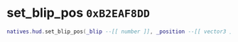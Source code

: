# set_blip_pos `0xB2EAF8DD`

```lua
natives.hud.set_blip_pos(_blip --[[ number ]], _position --[[ vector3 ]])
```